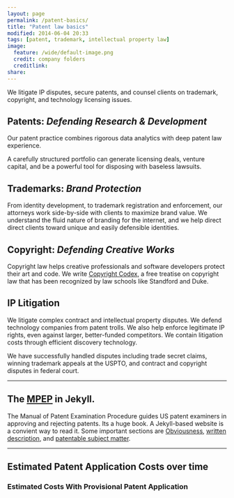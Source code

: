 ```yaml
---
layout: page
permalink: /patent-basics/
title: "Patent law basics"
modified: 2014-06-04 20:33
tags: [patent, trademark, intellectual property law]
image:
  feature: /wide/default-image.png
  credit: company folders 
  creditlink: 
share: 
---
```




We litigate IP disputes, secure patents, and counsel clients on trademark, copyright, and technology licensing issues.

## Patents:  <em>Defending Research & Development</em>

Our patent practice combines rigorous data analytics with deep patent law experience.

A carefully structured portfolio can generate licensing deals, venture capital, and be a powerful tool for disposing with baseless lawsuits.

## Trademarks:  <em>Brand Protection</em>

From identity development, to trademark registration and enforcement, our attorneys work side-by-side with clients to maximize brand value. We understand the fluid nature of branding for the internet, and we help direct  direct clients toward unique and easily defensible identities.

## Copyright:  <em>Defending Creative Works</em>

Copyright law helps creative professionals and software developers protect their art and code. We write <a href="http://www.copyrightcodex.com/">Copyright Codex</a>, a free treatise on copyright law that has been recognized by law schools like Standford and Duke. 
        
## IP Litigation

We litigate complex contract and intellectual property disputes. We defend technology companies from patent trolls. We also help enforce legitimate IP rights, even against larger, better-funded competitors. We contain litigation costs through efficient discovery technology. 

We have successfully handled disputes including trade secret claims, winning trademark appeals at the USPTO, and contract and copyright disputes in federal court.


- - -

## The [MPEP](../MPEP/index.html) in Jekyll. 
The Manual of Patent Examination Procedure guides US patent examiners in approving and rejecting patents. Its a huge book. A Jekyll-based website is a convient way to read it. 
Some important sections are [Obviousness](../MPEP/s2141.html), [written description](../MPEP/s2163.html), and [patentable subject matter](../MPEP/s2106.html).


- - - 

## Estimated Patent Application Costs over time

### Estimated Costs With Provisional Patent Application

<script type="text/javascript" src="//ajax.googleapis.com/ajax/static/modules/gviz/1.0/chart.js">
{"dataSourceUrl":"//docs.google.com/a/adlervermillion.com/spreadsheet/tq?key=0AiQditI0jFUidF9Lanl4V3RBLWx6U2FRSnBuSkdQREE&transpose=0&headers=1&merge=COLS&range=A1%3AA13%2CB1%3AB13%2CF1%3AF13&gid=0&pub=1","options":{"titleTextStyle":{"bold":true,"color":"#6d9eeb","fontSize":"14"},"series":{"0":{"errorBars":{"errorType":"none","magnitude":30},"color":"#6d9eeb","pointSize":0,"lineWidth":2,"annotations":{"textStyle":{"color":null,"fontSize":"12"}},"areaOpacity":"0"},"4":{"hasAnnotations":true}},"fontName":"Arial","legendTextStyle":{"color":"#434343","fontSize":12},"animation":{"duration":0},"width":1335,"hAxis":{"titleTextStyle":{"bold":true,"color":"#999999","italic":true,"fontSize":"14"},"title":"Years 0 - 3","useFormatFromData":true,"slantedTextAngle":30,"slantedText":true,"minValue":null,"viewWindowMode":null,"textStyle":{"color":"#999999","fontSize":"14"},"viewWindow":null,"maxValue":null},"chartArea":{"height":"","width":"","left":"","top":""},"vAxes":[{"title":"","useFormatFromData":true,"minValue":0,"viewWindowMode":"explicit","textStyle":{"color":"#999999","fontSize":"14"},"logScale":false,"viewWindow":{"max":15000,"min":0},"maxValue":15000},{"useFormatFromData":true,"minValue":null,"logScale":false,"viewWindow":{"max":null,"min":null},"maxValue":null}],"title":"Adler Vermillion: Estimated Patent App Costs with Provisional","booleanRole":"certainty","height":930,"domainAxis":{"direction":1},"legend":"in","focusTarget":"series","annotations":{"domain":{"style":"line","textStyle":{"color":"#b7b7b7","fontSize":"12"},"stemColor":"#efefef"}},"isStacked":false,"tooltip":{"trigger":"none"}},"state":{},"view":{"columns":[0,{"label":"Title","properties":{"role":"annotation"},"sourceColumn":1},2]},"isDefaultVisualization":true,"chartType":"AreaChart","chartName":"Chart 1"}
</script>

